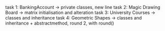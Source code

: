 task 1: BankingAccount -> private classes, new line
task 2: Magic Drawing Board -> matrix initialisation and alteration
task 3: University Courses -> classes and inheritance
task 4: Geometric Shapes -> classes and inheritance + abstractmethod, round 2, with round()